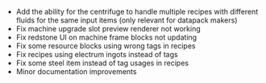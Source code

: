- Add the ability for the centrifuge to handle multiple recipes with different fluids for the same input items (only relevant for datapack makers)
- Fix machine upgrade slot preview renderer not working
- Fix redstone UI on machine frame blocks not updating
- Fix some resource blocks using wrong tags in recipes
- Fix recipes using electrum ingots instead of tags
- Fix some steel item instead of tag usages in recipes
- Minor documentation improvements
